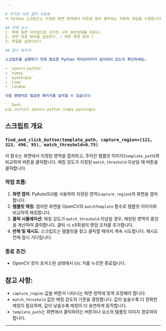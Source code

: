 ```yaml
---

# 쿠키런 버튼 클릭 자동화
이 Python 스크립트는 지정된 화면 영역에서 버튼을 찾아 클릭하는 자동화 작업을 수행합니다. OpenCV를 사용하여 이미지 처리를 하고, PyAutoGUI를 사용하여 마우스를 제어하고 클릭을 시뮬레이션하며, NumPy는 배열 처리를 담당합니다. 이 스크립트는 그래픽 인터페이스에서 버튼이나 요소와 상호작용하는 작업을 자동화하는 데 유용합니다.

## 전체 순서
1. 맥북 화면 미러링으로 쿠키런 시작 화면상태를 띄운다.
2. 화면 좌표 범위를 설정한다. ( 버튼 화면 범위 ) 
3. 파일을 실행시킨다. 

## 필수 패키지

스크립트를 실행하기 전에 필요한 Python 라이브러리가 설치되어 있는지 확인하세요:

- `opencv-python`
- `numpy`
- `pyautogui`
- `time`
- `random`

다음 명령어로 필요한 패키지를 설치할 수 있습니다:

```bash
pip install opencv-python numpy pyautogui
```

## 스크립트 개요

### `find_and_click_button(template_path, capture_region=(121, 323, 490, 95), match_threshold=0.75)`
이 함수는 화면에서 지정된 영역을 캡처하고, 주어진 템플릿 이미지(`template_path`)와 비교하여 버튼을 클릭합니다. 매칭 강도가 지정된 `match_threshold` 이상일 때 버튼을 클릭합니다.

### 작업 흐름:
1. **화면 캡처**: PyAutoGUI를 사용하여 지정된 영역(`capture_region`)의 화면을 캡처합니다.
2. **템플릿 매칭**: 캡처한 화면을 OpenCV의 `matchTemplate` 함수로 템플릿 이미지와 비교하여 매칭합니다.
3. **클릭 시뮬레이션**: 매칭 강도가 `match_threshold` 이상일 경우, 매칭된 영역의 중앙을 계산하여 클릭합니다. 클릭 시 ±5픽셀의 랜덤 오차를 추가합니다.
4. **반복 및 재시도**: 스크립트는 템플릿을 찾고 클릭할 때까지 계속 시도합니다. 재시도 전에 잠시 기다립니다.

### 종료 조건:
- OpenCV 창이 포커스된 상태에서 `ESC` 키를 누르면 종료됩니다.

## 참고 사항:
- `capture_region` 값을 버튼이 나타나는 화면 영역에 맞게 조정해야 합니다.
- `match_threshold` 값은 매칭 강도의 기준을 결정합니다. 값이 높을수록 더 정확한 매칭이 필요하며, 값이 낮을수록 매칭이 더 유연하게 동작합니다.
- `template_path`는 화면에서 클릭하려는 버튼이나 요소의 템플릿 이미지 경로여야 합니다.

---
```

